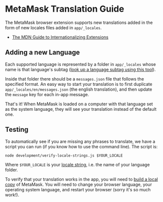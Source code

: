 # MetaMask Translation Guide

The MetaMask browser extension supports new translations added in the form of new locales files added in `app/_locales`.

- [The MDN Guide to Internationalizing Extensions](https://developer.mozilla.org/en-US/Add-ons/WebExtensions/Internationalization)

## Adding a new Language

Each supported language is represented by a folder in `app/_locales` whose name is that language's subtag ([look up a language subtag using this tool](https://r12a.github.io/app-subtags/)).

Inside that folder there should be a `messages.json` file that follows the specified format. An easy way to start your translation is to first duplicate `app/_locales/en/messages.json` (the english translation), and then update the `message` key for each in-app message.

That's it! When MetaMask is loaded on a computer with that language set as the system language, they will see your translation instead of the default one.

## Testing

To automatically see if you are missing any phrases to translate, we have a script you can run (if you know how to use the command line). The script is:

```
node development/verify-locale-strings.js $YOUR_LOCALE
```

Where `$YOUR_LOCALE` is your [locale string](https://r12a.github.io/app-subtags/), i.e. the name of your language folder.

To verify that your translation works in the app, you will need to [build a local copy](https://github.com/MetaMask/metamask-extension#building-locally) of MetaMask. You will need to change your browser language, your operating system language, and restart your browser (sorry it's so much work!).

